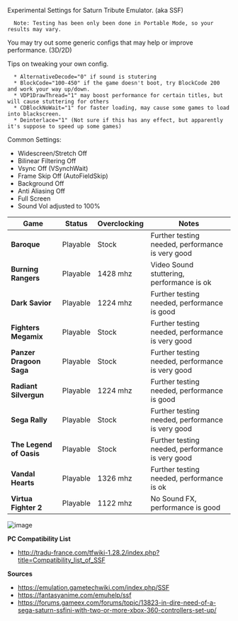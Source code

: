 Experimental Settings for Saturn Tribute Emulator. (aka SSF)

      Note: Testing has been only been done in Portable Mode, so your results may vary.
      
You may try out some generic configs that may help or improve performance. (3D/2D) 

Tips on tweaking your own config.

      * AlternativeDecode="0" if sound is stutering
      * BlockCode="100-450" if the game doesn't boot, try BlockCode 200 and work your way up/down.
      * VDP1DrawThread="1" may boost performance for certain titles, but will cause stuttering for others
      * CDBlockNoWait="1" for faster loading, may cause some games to load into blackscreen.
      * Deinterlace="1" (Not sure if this has any effect, but apparently it's suppose to speed up some games)

Common Settings:
* Widescreen/Stretch Off 
* Bilinear Filtering Off
* Vsync Off (VSynchWait)
* Frame Skip Off (AutoFieldSkip)
* Background Off
* Anti Aliasing Off
* Full Screen
* Sound Vol adjusted to 100%

| Game | Status | Overclocking | Notes |
| --- | --- | --- | --- |
| **Baroque** | Playable | Stock | Further testing needed, performance is very good |
| **Burning Rangers** | Playable | 1428 mhz | Video Sound stuttering, performance is ok |
| **Dark Savior** | Playable | 1224 mhz | Further testing needed, performance is good |
| **Fighters Megamix** | Playable | Stock | Further testing needed, performance is very good |
| **Panzer Dragoon Saga** | Playable | Stock | Further testing needed, performance is very good |
| **Radiant Silvergun** | Playable | 1224 mhz | Further testing needed, performance is good |
| **Sega Rally** | Playable | Stock | Further testing needed, performance is very good |
| **The Legend of Oasis** | Playable | Stock | Further testing needed, performance is very good |
| **Vandal Hearts** | Playable | 1326 mhz | Further testing needed, performance is ok |
| **Virtua Fighter 2** | Playable | 1122 mhz | No Sound FX, performance is good |

![image](https://user-images.githubusercontent.com/2754819/137221201-849009fc-6fdf-479d-89fc-45dd62dc272f.png)

**PC Compatibility List**
* http://tradu-france.com/tfwiki-1.28.2/index.php?title=Compatibility_list_of_SSF


**Sources**
* https://emulation.gametechwiki.com/index.php/SSF
* https://fantasyanime.com/emuhelp/ssf
* https://forums.gameex.com/forums/topic/13823-in-dire-need-of-a-sega-saturn-ssfini-with-two-or-more-xbox-360-controllers-set-up/
